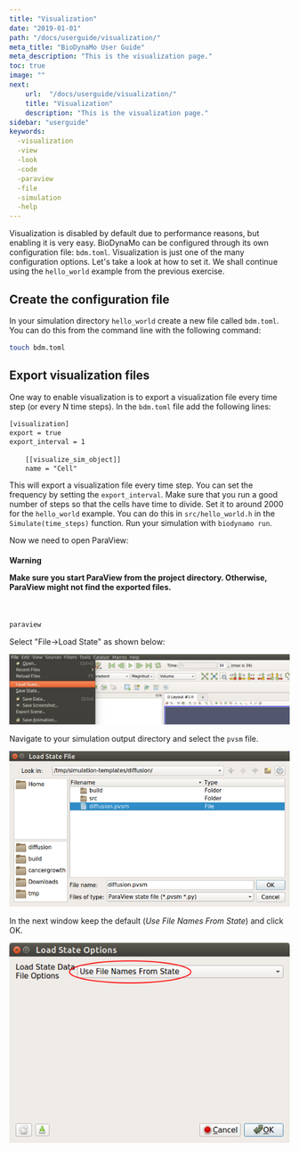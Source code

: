 ```yaml
---
title: "Visualization"
date: "2019-01-01"
path: "/docs/userguide/visualization/"
meta_title: "BioDynaMo User Guide"
meta_description: "This is the visualization page."
toc: true
image: ""
next:
    url:  "/docs/userguide/visualization/"
    title: "Visualization"
    description: "This is the visualization page."
sidebar: "userguide"
keywords:
  -visualization
  -view
  -look
  -code
  -paraview
  -file
  -simulation
  -help
---
```


Visualization is disabled by default due to performance reasons, but enabling it is 
very easy. BioDynaMo can be configured through its own
configuration file: `bdm.toml`. Visualization is just one of the many configuration
options. Let's take a look at how to set it. We shall continue using the `hello_world`
example from the previous exercise.

## Create the configuration file

In your simulation directory `hello_world` create a new file called `bdm.toml`.
You can do this from the command line with the following command:

```bash
touch bdm.toml
```

## Export visualization files

One way to enable visualization is to export a visualization file every time step
(or every N time steps). In the `bdm.toml` file add the following lines:

```
[visualization]
export = true
export_interval = 1

	[[visualize_sim_object]]
	name = "Cell"

```

This will export a visualization file every time step. You can set the frequency
by setting the `export_interval`. Make sure that you run a good number of steps
so that the cells have time to divide. Set it to around 2000 for the `hello_world` example.
You can do this in `src/hello_world.h` in the `Simulate(time_steps)` function.
Run your simulation with `biodynamo run`.

Now we need to open ParaView:

<a class="sbox" target="_blank" rel="noopener">
    <div class="sbox-content">
    	<h4><b>Warning</b><h/4>
    	<p>Make sure you start ParaView from the project directory. Otherwise, ParaView might not find the exported files.
		</p>
    </div>
</a>
<br/>

```bash
paraview
```

Select "File->Load State" as shown below:

![ParaView Load State](images/pv_load_state.png)

Navigate to your simulation output directory and select the `pvsm` file.

![ParaView Select *.pvsm](images/pv_load_state_2.png)

In the next window keep the default (_Use File Names From State_) and click OK.

![ParaView Load State Data](images/pv_load_state_3.png)
<!-- ## Live visualization

Another way to enable visualization is through ParaView's live visualization.
This feature allows you to inspect your simulation while it is running. In your
`bdm.toml` file you add the following lines:

```
[visualization]
live = true
```
 -->
